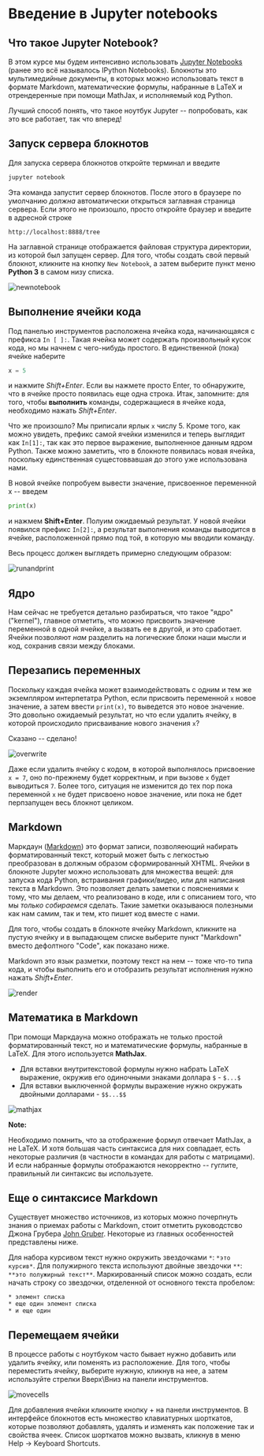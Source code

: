 # Введение в Jupyter notebooks 
## Что такое Jupyter Notebook?

В этом курсе мы будем интенсивно использовать [Jupyter Notebooks](https://jupyter-notebook.readthedocs.org/en/latest/notebook.html) (ранее это всё называлось IPython Notebooks). Блокноты это мультимедийные документы, в которых можно использовать текст в формате Markdown, математические формулы, набранные в  LaTeX  и отрендеренные при помощи MathJax, и исполняемый код Python.

Лучший способ понять, что такое ноутбук Jupyter -- попробовать, как это все работает, так что вперед! 

## Запуск сервера блокнотов
Для запуска сервера блокнотов откройте терминал и введите

```Bash
jupyter notebook 
```

Эта команда запустит сервер блокнотов. После этого в браузере по умолчанию *должна* автоматически открыться заглавная страница сервера. Если этого не произошло, просто откройте браузер и введите в адресной строке 

```
http://localhost:8888/tree
```

На заглавной странице отображается файловая структура директории, из которой был запущен сервер. Для того, чтобы создать свой первый блокнот, кликните на кнопку `New Notebook`, а затем выберите пункт меню **Python 3** в самом низу списка.

![newnotebook](./images/newnotebook.gif)

## Выполнение ячейки кода

Под панелью инструментов расположена ячейка кода, начинающаяся с префикса `In [ ]:`. Такая ячейка может содержать произвольный кусок кода, но мы начнем с чего-нибудь простого. В единственной (пока) ячейке наберите

```Python 
x = 5 
```

и нажмите *Shift+Enter*. Если вы нажмете просто Enter, то обнаружите, что в ячейке просто появилась еще одна строка. Итак, запомните: для того, чтобы **выполнить** команды, содержащиеся в ячейке кода, необходимо нажать *Shift+Enter*.

Что же произошло? Мы приписали ярлык `x` числу 5. Кроме того, как можно увидеть, префикс самой ячейки изменился и теперь выглядит как `In[1]:`, так как это первое выражение, выполненное данным ядром Python. Также можно заметить, что в блокноте появилась новая ячейка, поскольку единственная сущестоввавшая до этого уже использована нами. 

В новой ячейке попробуем вывести значение, присвоенное переменной x -- введем  

```Python
print(x) 
```

и нажмем **Shift+Enter**. Полуим ожидаемый результат. У новой ячейки появился префикс `In[2]:`, а результат выполнения команды выводится в ячейке, расположенной прямо под той, в которую мы вводили команду. 

Весь процесс должен выглядеть примерно следующим образом:

![runandprint](./images/runandprint.gif)

## Ядро

Нам сейчас не требуется детально разбираться, что такое "ядро" ("kernel"), главное отметить, что можно присвоить значение переменной в одной ячейке, а вызвать ее в другой, и это сработает. Ячейки позволяют *нам* разделить на логические блоки наши мысли и код, сохранив связи между блоками.

## Перезапись переменных 

Поскольку каждая ячейка может взаимодействовать с одним и тем же экземпляром интерпетатра Python, если присвоить переменной `x` новое значение, а затем ввести `print(x)`, то выведется это новое значение. Это довольно ожидаемый результат, но что если удалить ячейку, в которой происходило присваивание нового значения `x`?

Сказано -- сделано!

![overwrite](./images/overwrite.gif)

Даже если удалить ячейку с кодом, в которой выполнялось присвоение `x = 7`, оно по-прежнему будет корректным, и при вызове `x`  будет выводиться `7`. Более того, ситуация не изменится до тех пор пока переменной `x` не будет присвоено новое значение, или пока не бдет перпзапущен весь блокнот целиком.

## Markdown
 
Маркдаун ([Markdown](https://ru.wikipedia.org/wiki/Markdown)) это формат записи, 
позволяеющий набирать форматированный текст, который может быть с легкостью преобразован в должным образом сформированный XHTML. Ячейки в блокноте Jupyter можно использовать для множества вещей: для запуска кода Python, встраивания графики/видео, или для написания текста в Markdown. Это позволяет делать заметки с пояснениями к тому, что мы делаем, что реализовано в коде, или с описанием того, что мы *только собираемся* сделать. Такие заметки оказываюся полезными как нам самим, так и тем, кто пишет код вместе с нами.

Для того, чтобы создать в блокноте ячейку Markdown, кликните на пустую ячейку и в выпадающем списке выберите пункт "Markdown" вместо дефолтного "Code", как показано ниже.

Markdown это язык разметки, поэтому текст на нем -- тоже что-то типа кода, и чтобы выполнить его и отобразить результат исполнения нужно нажать *Shift+Enter*.


![render](./images/rendermarkdown.gif)

## Математика в Markdown

При помощи Маркдауна можно отображать не только простой форматированный текст, но и математические формулы, набранные в LaTeX. Для этого используется **MathJax**.

* Для вставки внутритекстовой формулы нужно набрать LaTeX выражение, окружив его одиночными знаками доллара `$` - `$...$`
* Для вставки выключенной формулы выражение нужно окружать двойными долларами - `$$...$$`

![mathjax](./images/mathjax.gif)

**Note:**

Необходимо помнить, что за отображение формул отвечает MathJax, а не LaTeX. И хотя большая часть синтаксиса для них совпадает, есть некоторые различия (в частности в командах для работы с матрицами). И если набранные формулы отображаются некорректно -- гуглите, правильный ли синтаксис вы используете.

## Еще о синтаксисе Markdown

Существует множество источников, из которых можно почерпнуть знания о приемах работы с Markdown, стоит отметить руководстсво Джона Грубера [John Gruber](http://daringfireball.net/projects/markdown/syntax). Некоторые из главных особенностей представлены ниже. 

Для набора курсивом текст нужно окружить звездочками `*`: `*это курсив*`. Для полужирного текста используют двойные звездочки `**`: `**это полужирный текст**`.
Маркированный список можно создать, если начать строку со звездочки, отделенной от основного текста пробелом:
``` 
* элемент списка 
* еще один элемент списка 
* и еще один 
```

## Перемещаем ячейки

В процессе работы с ноутбуком часто бывает нужно добавить или удалить ячейку, или поменять из расположение. Для того, чтобы переместить ячейку, выберите нужную, кликнув на нее, а затем используйте стрелки Вверх\Вниз на панели инструментов.

![movecells](./images/movingcells.gif)

Для добавления ячейки кликните кнопку + на панели инструментов. В интерфейсе блокнотов есть множество клавиатурных шорткатов, которые позволяют добавлять, удалять и изменять как положение так и свойства ячеек. Список шорткатов можно вызвать, кликнув в меню Help -> Keyboard Shortcuts.
